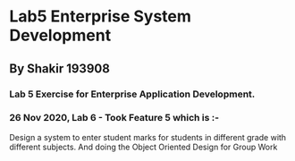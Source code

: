 # Lab5 Enterprise System Development
## By Shakir 193908

### Lab 5 Exercise for Enterprise Application Development.
### 26 Nov 2020, Lab 6 - Took Feature 5 which is :-
Design a system to enter student marks for students in different grade with different subjects.
And doing the Object Oriented Design for Group Work
